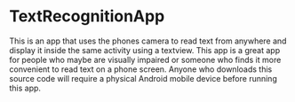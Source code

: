 # TextRecognitionApp
This is an app that uses the phones camera to read text from anywhere and display it inside the same activity using a textview. 
This app is a great app for people who maybe are visually impaired or someone who finds it more convenient to read text on a phone screen. 
Anyone who downloads this source code will require a physical Android mobile device before running this app.
